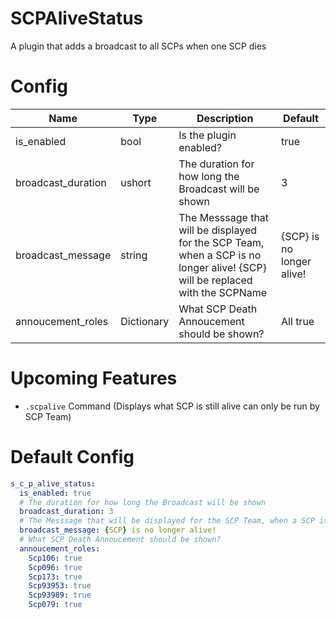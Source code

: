 # SCPAliveStatus
A plugin that adds a broadcast to all SCPs when one SCP dies

# Config
Name | Type | Description | Default
---- | ---- | ----------- | -------
is_enabled | bool | Is the plugin enabled? | true
broadcast_duration | ushort | The duration for how long the Broadcast will be shown | 3
broadcast_message | string | The Messsage that will be displayed for the SCP Team, when a SCP is no longer alive! {SCP} will be replaced with the SCPName | {SCP} is no longer alive!
annoucement_roles | Dictionary | What SCP Death Annoucement should be shown? | All true

# Upcoming Features
- `.scpalive` Command (Displays what SCP is still alive can only be run by SCP Team)

# Default Config
```yml
s_c_p_alive_status:
  is_enabled: true
  # The duration for how long the Broadcast will be shown
  broadcast_duration: 3
  # The Messsage that will be displayed for the SCP Team, when a SCP is no longer alive! {SCP} will be replaced with the SCPName
  broadcast_message: {SCP} is no longer alive!
  # What SCP Death Annoucement should be shown?
  annoucement_roles:
    Scp106: true
    Scp096: true
    Scp173: true
    Scp93953: true
    Scp93989: true
    Scp079: true
```

